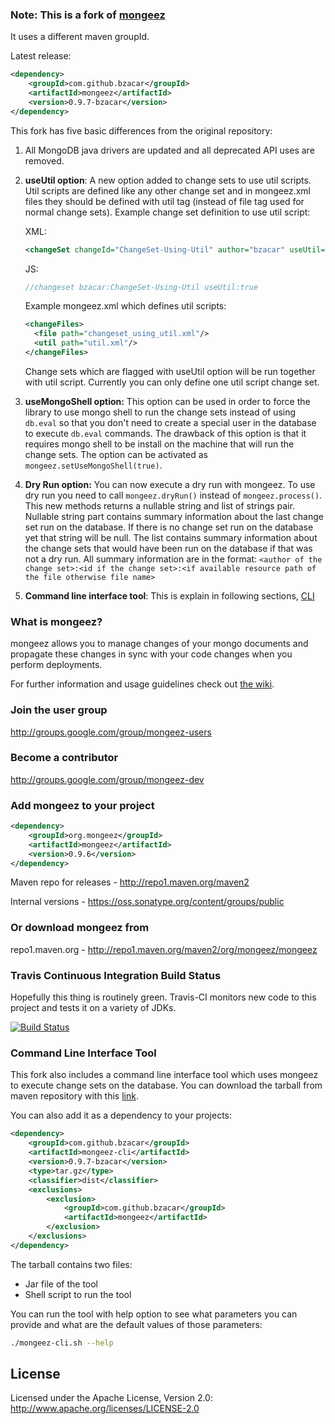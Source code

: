 ### Note: This is a fork of [mongeez](https://github.com/mongeez/mongeez)

It uses a different maven groupId.

Latest release:

```xml
<dependency>
    <groupId>com.github.bzacar</groupId>
    <artifactId>mongeez</artifactId>
    <version>0.9.7-bzacar</version>
</dependency>
```

This fork has five basic differences from the original repository:
1. All MongoDB java drivers are updated and all deprecated API uses are removed.
1. **useUtil option**: A new option added to change sets to use util scripts. Util scripts are defined like any
other change set and in mongeez.xml files they should be defined with util tag (instead of file tag used for 
normal change sets). Example change set definition to use util script:

   XML:
   ```xml
   <changeSet changeId="ChangeSet-Using-Util" author="bzacar" useUtil="true"/>
   ``` 
   JS:
   ```javascript
   //changeset bzacar:ChangeSet-Using-Util useUtil:true
   ```
   Example mongeez.xml which defines util scripts:
   ```xml
   <changeFiles>
     <file path="changeset_using_util.xml"/>
     <util path="util.xml"/>
   </changeFiles>
   ```
   Change sets which are flagged with useUtil option will be run together with util script. Currently you can only 
   define one util script change set.
1. **useMongoShell option:** This option can be used in order to force the library to use mongo shell to run the
change sets instead of using ```db.eval``` so that you don't need to create a special user in the database to execute
```db.eval``` commands. The drawback of this option is that it requires mongo shell to be install on the machine
that will run the change sets. The option can be activated as ```mongeez.setUseMongoShell(true)```.
1. **Dry Run option:** You can now execute a dry run with mongeez. To use dry run you need to call
```mongeez.dryRun()``` instead of ```mongeez.process()```. This new methods returns a nullable string and list of
strings pair. Nullable string part contains summary information about the last change set run on the database. If
there is no change set run on the database yet that string will be null. The list contains summary information about
the change sets that would have been run on the database if that was not a dry run. All summary information are in
the format: ```<author of the change set>:<id if the change set>:<if available resource path of the file otherwise file name>```
1. **Command line interface tool**: This is explain in following sections, [CLI](#Command-Line-Interface-Tool)

### What is mongeez?

mongeez allows you to manage changes of your mongo documents and propagate these changes in sync with your code changes when you perform deployments.

For further information and usage guidelines check out [the wiki](https://github.com/mongeez/mongeez/wiki/How-to-use-mongeez).

###  Join the user group
http://groups.google.com/group/mongeez-users

### Become a contributor
http://groups.google.com/group/mongeez-dev


### Add mongeez to your project
```xml
<dependency>
    <groupId>org.mongeez</groupId>
	<artifactId>mongeez</artifactId>
	<version>0.9.6</version>
</dependency>
```

Maven repo for releases - http://repo1.maven.org/maven2

Internal versions - https://oss.sonatype.org/content/groups/public


### Or download mongeez from
repo1.maven.org - http://repo1.maven.org/maven2/org/mongeez/mongeez

### Travis Continuous Integration Build Status

Hopefully this thing is routinely green. Travis-CI monitors new code to this project and tests it on a variety of JDKs.

[![Build Status](https://travis-ci.org/bzacar/mongeez.svg?branch=master)](https://travis-ci.org/bzacar/mongeez)

### Command Line Interface Tool
This fork also includes a command line interface tool which uses mongeez to execute change sets on the database.
You can download the tarball from maven repository with this
[link](https://oss.sonatype.org/content/repositories/releases/com/github/bzacar/mongeez-cli/0.9.8-bzacar/mongeez-cli-0.9.8-bzacar-dist.tar.gz).

You can also add it as a dependency to your projects:
```xml
<dependency>
    <groupId>com.github.bzacar</groupId>
    <artifactId>mongeez-cli</artifactId>
    <version>0.9.7-bzacar</version>
    <type>tar.gz</type>
    <classifier>dist</classifier>
    <exclusions>
        <exclusion>
            <groupId>com.github.bzacar</groupId>
            <artifactId>mongeez</artifactId>
        </exclusion>
    </exclusions>
</dependency>
```

The tarball contains two files:
* Jar file of the tool
* Shell script to run the tool

You can run the tool with help option to see what parameters you can provide and what are the default values of
those parameters:
```bash
./mongeez-cli.sh --help
```

## License
Licensed under the Apache License, Version 2.0: http://www.apache.org/licenses/LICENSE-2.0
